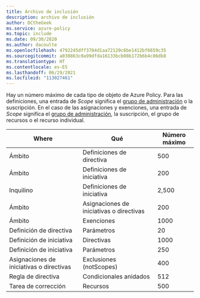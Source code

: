 ```yaml
---
title: Archivo de inclusión
description: archivo de inclusión
author: DCtheGeek
ms.service: azure-policy
ms.topic: include
ms.date: 09/30/2020
ms.author: dacoulte
ms.openlocfilehash: 4792245dff3784d1aa72120c6be1412bf6659c35
ms.sourcegitcommit: a038863c0a99dfda16133bcb08b172b6b4c86db8
ms.translationtype: HT
ms.contentlocale: es-ES
ms.lasthandoff: 06/29/2021
ms.locfileid: "113027461"
---
```

Hay un número máximo de cada tipo de objeto de Azure Policy. Para las definiciones, una entrada de _Scope_ significa el [grupo de administración](../articles/governance/management-groups/overview.md) o la suscripción.
En el caso de las asignaciones y exenciones, una entrada de _Scope_ significa el [grupo de administración](../articles/governance/management-groups/overview.md), la suscripción, el grupo de recursos o el recurso individual.

| Where | Qué | Número máximo |
|---|---|---|
| Ámbito | Definiciones de directiva | 500 |
| Ámbito | Definiciones de iniciativa | 200 |
| Inquilino | Definiciones de iniciativa | 2,500 |
| Ámbito | Asignaciones de iniciativas o directivas | 200 |
| Ámbito | Exenciones | 1000 |
| Definición de directiva | Parámetros | 20 |
| Definición de iniciativa | Directivas | 1000 |
| Definición de iniciativa | Parámetros | 250 |
| Asignaciones de iniciativas o directivas | Exclusiones (notScopes) | 400 |
| Regla de directiva | Condicionales anidados | 512 |
| Tarea de corrección | Recursos | 500 |
